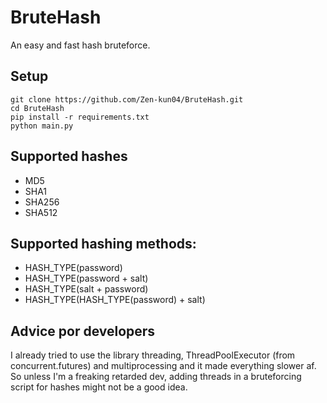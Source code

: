 # BruteHash
An easy and fast hash bruteforce.

## Setup
```
git clone https://github.com/Zen-kun04/BruteHash.git
cd BruteHash
pip install -r requirements.txt
python main.py
```

## Supported hashes
- MD5
- SHA1
- SHA256
- SHA512

## Supported hashing methods:
- HASH_TYPE(password)
- HASH_TYPE(password + salt)
- HASH_TYPE(salt + password)
- HASH_TYPE(HASH_TYPE(password) + salt)

## Advice por developers
I already tried to use the library threading, ThreadPoolExecutor (from concurrent.futures) and multiprocessing and it made everything slower af.
So unless I'm a freaking retarded dev, adding threads in a bruteforcing script for hashes might not be a good idea.